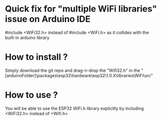 # Quick fix for "multiple WiFi libraries" issue on Arduino IDE
#include &lt;WiFi32.h> instead of #include &lt;WiFi.h> as it collides with the built-in arduino library

# How to install ?
Simply download the git repo and drag-n-drop the "Wifi32.h" in the "\[arduinoFolder]\packages\esp32\hardware\esp32\1.0.X\libraries\WiFi\src\"

# How to use ?
You will be able to use the ESP32 WiFi.h library explicitly by including <WiFi32.h> instead of <Wifi.h>
